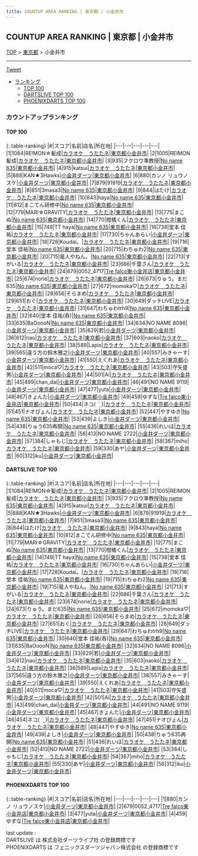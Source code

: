 ```yaml
---
title: COUNTUP AREA RANKING | 東京都 | 小金井市
---
```

## COUNTUP AREA RANKING | 東京都 | 小金井市

[TOP](/darts/rank/) > [東京都](/darts/rank/東京都/) > 小金井市

___

<a href="https://twitter.com/share?ref_src=twsrc%5Etfw" data-text="COUNTUP AREA RANKING | 東京都小金井市" class="twitter-share-button" data-hashtags="DARTSLIVE,PHOENIXDARTS,darts,ダーツ" data-show-count="false">Tweet</a>

* [ランキング](#カウントアップランキング)
    * [TOP 100](#top-100)
    * [DARTSLIVE TOP 100](#dartslive-top-100)
    * [PHOENIXDARTS TOP 100](#phoenixdarts-top-100)

### カウントアップランキング

#### TOP 100



{:.table-ranking}
|#|スコア|名前|店名|所在地|
|---|---|---|---|---|
|1|1084|<span class="rank-name-dl">RE!MON☆髪成</span>|<a href="https://search.dartslive.com/jp/shop/52dc2334fd4e6afd0d9b047a20a7ba1e">カラオケ　うたたネ</a>|<a href="/darts/rank/東京都/小金井市">東京都小金井市</a>|
|2|1005|<span class="rank-name-dl">REIMON髪成</span>|<a href="https://search.dartslive.com/jp/shop/52dc2334fd4e6afd0d9b047a20a7ba1e">カラオケ　うたたネ</a>|<a href="/darts/rank/東京都/小金井市">東京都小金井市</a>|
|3|935|<span class="rank-name-dl">フクロウ準教授</span>|<a href="https://search.dartslive.com/jp/shop/7c0d89ae92fbaafa0d9b047a20a7ba1e">No name 635</a>|<a href="/darts/rank/東京都/小金井市">東京都小金井市</a>|
|4|915|<span class="rank-name-dl">katsui</span>|<a href="https://search.dartslive.com/jp/shop/52dc2334fd4e6afd0d9b047a20a7ba1e">カラオケ　うたたネ</a>|<a href="/darts/rank/東京都/小金井市">東京都小金井市</a>|
|5|888|<span class="rank-name-dl">KAN★3Hawks</span>|<a href="https://search.dartslive.com/jp/shop/dcc63ba44f0146830d9b047a20a7ba1e">小金井ダーツ</a>|<a href="/darts/rank/東京都/小金井市">東京都小金井市</a>|
|6|880|<span class="rank-name-pd">カンノ リュウノスケ</span>|<a href="https://vs.phoenixdarts.com/jp/shop/shopDetailInfo/s_57813?s_seq=57813">小金井ダーツ</a>|<a href="/darts/rank/東京都/小金井市">東京都小金井市</a>|
|7|879|<span class="rank-name-dl">91919</span>|<a href="https://search.dartslive.com/jp/shop/52dc2334fd4e6afd0d9b047a20a7ba1e">カラオケ　うたたネ</a>|<a href="/darts/rank/東京都/小金井市">東京都小金井市</a>|
|8|851|<span class="rank-name-dl">3masa3</span>|<a href="https://search.dartslive.com/jp/shop/7c0d89ae92fbaafa0d9b047a20a7ba1e">No name 635</a>|<a href="/darts/rank/東京都/小金井市">東京都小金井市</a>|
|9|844|<span class="rank-name-dl">はたけ</span>|<a href="https://search.dartslive.com/jp/shop/52dc2334fd4e6afd0d9b047a20a7ba1e">カラオケ　うたたネ</a>|<a href="/darts/rank/東京都/小金井市">東京都小金井市</a>|
|10|843|<span class="rank-name-dl">haya</span>|<a href="https://search.dartslive.com/jp/shop/7c0d89ae92fbaafa0d9b047a20a7ba1e">No name 635</a>|<a href="/darts/rank/東京都/小金井市">東京都小金井市</a>|
|11|812|<span class="rank-name-dl">まこてん研修中</span>|<a href="https://search.dartslive.com/jp/shop/7c0d89ae92fbaafa0d9b047a20a7ba1e">No name 635</a>|<a href="/darts/rank/東京都/小金井市">東京都小金井市</a>|
|12|779|<span class="rank-name-dl">MARI☆GRAVITY</span>|<a href="https://search.dartslive.com/jp/shop/52dc2334fd4e6afd0d9b047a20a7ba1e">カラオケ　うたたネ</a>|<a href="/darts/rank/東京都/小金井市">東京都小金井市</a>|
|13|775|<span class="rank-name-dl">まこぬ</span>|<a href="https://search.dartslive.com/jp/shop/7c0d89ae92fbaafa0d9b047a20a7ba1e">No name 635</a>|<a href="/darts/rank/東京都/小金井市">東京都小金井市</a>|
|14|770|<span class="rank-name-dl">柑橘くん</span>|<a href="https://search.dartslive.com/jp/shop/52dc2334fd4e6afd0d9b047a20a7ba1e">カラオケ　うたたネ</a>|<a href="/darts/rank/東京都/小金井市">東京都小金井市</a>|
|15|749|<span class="rank-name-dl">TT haya</span>|<a href="https://search.dartslive.com/jp/shop/7c0d89ae92fbaafa0d9b047a20a7ba1e">No name 635</a>|<a href="/darts/rank/東京都/小金井市">東京都小金井市</a>|
|16|738|<span class="rank-name-dl">堂本 佳祐</span>|<a href="https://search.dartslive.com/jp/shop/52dc2334fd4e6afd0d9b047a20a7ba1e">カラオケ　うたたネ</a>|<a href="/darts/rank/東京都/小金井市">東京都小金井市</a>|
|17|730|<span class="rank-name-dl">ちゃんあらい</span>|<a href="https://search.dartslive.com/jp/shop/dcc63ba44f0146830d9b047a20a7ba1e">小金井ダーツ</a>|<a href="/darts/rank/東京都/小金井市">東京都小金井市</a>|
|18|728|<span class="rank-name-dl">Koudai。</span>|<a href="https://search.dartslive.com/jp/shop/52dc2334fd4e6afd0d9b047a20a7ba1e">カラオケ　うたたネ</a>|<a href="/darts/rank/東京都/小金井市">東京都小金井市</a>|
|19|716|<span class="rank-name-dl">堂本 佳祐</span>|<a href="https://search.dartslive.com/jp/shop/7c0d89ae92fbaafa0d9b047a20a7ba1e">No name 635</a>|<a href="/darts/rank/東京都/小金井市">東京都小金井市</a>|
|20|715|<span class="rank-name-dl">わちゅわ2</span>|<a href="https://search.dartslive.com/jp/shop/7c0d89ae92fbaafa0d9b047a20a7ba1e">No name 635</a>|<a href="/darts/rank/東京都/小金井市">東京都小金井市</a>|
|20|715|<span class="rank-name-dl">竜人やねん。</span>|<a href="https://search.dartslive.com/jp/shop/7c0d89ae92fbaafa0d9b047a20a7ba1e">No name 635</a>|<a href="/darts/rank/東京都/小金井市">東京都小金井市</a>|
|22|713|<span class="rank-name-dl">すがいる</span>|<a href="https://search.dartslive.com/jp/shop/52dc2334fd4e6afd0d9b047a20a7ba1e">カラオケ　うたたネ</a>|<a href="/darts/rank/東京都/小金井市">東京都小金井市</a>|
|23|686|<span class="rank-name-dl">千葉さん</span>|<a href="https://search.dartslive.com/jp/shop/52dc2334fd4e6afd0d9b047a20a7ba1e">カラオケ　うたたネ</a>|<a href="/darts/rank/東京都/小金井市">東京都小金井市</a>|
|24|679|<span class="rank-name-pd">0052_4717</span>|<a href="https://vs.phoenixdarts.com/jp/shop/shopDetailInfo/s_82129?s_seq=82129">Tre falco東小金井店</a>|<a href="/darts/rank/東京都/小金井市">東京都小金井市</a>|
|25|674|<span class="rank-name-dl">norie</span>|<a href="https://search.dartslive.com/jp/shop/52dc2334fd4e6afd0d9b047a20a7ba1e">カラオケ　うたたネ</a>|<a href="/darts/rank/東京都/小金井市">東京都小金井市</a>|
|26|673|<span class="rank-name-dl">りゅう。まだ635</span>|<a href="https://search.dartslive.com/jp/shop/7c0d89ae92fbaafa0d9b047a20a7ba1e">No name 635</a>|<a href="/darts/rank/東京都/小金井市">東京都小金井市</a>|
|27|672|<span class="rank-name-dl">momoka♡</span>|<a href="https://search.dartslive.com/jp/shop/52dc2334fd4e6afd0d9b047a20a7ba1e">カラオケ　うたたネ</a>|<a href="/darts/rank/東京都/小金井市">東京都小金井市</a>|
|28|656|<span class="rank-name-dl">そらまめ</span>|<a href="https://search.dartslive.com/jp/shop/52dc2334fd4e6afd0d9b047a20a7ba1e">カラオケ　うたたネ</a>|<a href="/darts/rank/東京都/小金井市">東京都小金井市</a>|
|29|651|<span class="rank-name-dl">おぐ</span>|<a href="https://search.dartslive.com/jp/shop/52dc2334fd4e6afd0d9b047a20a7ba1e">カラオケ　うたたネ</a>|<a href="/darts/rank/東京都/小金井市">東京都小金井市</a>|
|30|649|<span class="rank-name-dl">ダッチLIVE</span>|<a href="https://search.dartslive.com/jp/shop/52dc2334fd4e6afd0d9b047a20a7ba1e">カラオケ　うたたネ</a>|<a href="/darts/rank/東京都/小金井市">東京都小金井市</a>|
|31|647|<span class="rank-name-dl">わちゅわtrh9</span>|<a href="https://search.dartslive.com/jp/shop/7c0d89ae92fbaafa0d9b047a20a7ba1e">No name 635</a>|<a href="/darts/rank/東京都/小金井市">東京都小金井市</a>|
|32|640|<span class="rank-name-dl">堂本 佳祐(呑)</span>|<a href="https://search.dartslive.com/jp/shop/7c0d89ae92fbaafa0d9b047a20a7ba1e">No name 635</a>|<a href="/darts/rank/東京都/小金井市">東京都小金井市</a>|
|33|635|<span class="rank-name-dl">BaOoooN</span>|<a href="https://search.dartslive.com/jp/shop/7c0d89ae92fbaafa0d9b047a20a7ba1e">No name 635</a>|<a href="/darts/rank/東京都/小金井市">東京都小金井市</a>|
|34|634|<span class="rank-name-dl">NO NAME 8096</span>|<a href="https://search.dartslive.com/jp/shop/dcc63ba44f0146830d9b047a20a7ba1e">小金井ダーツ</a>|<a href="/darts/rank/東京都/小金井市">東京都小金井市</a>|
|35|629|<span class="rank-name-dl">若</span>|<a href="https://search.dartslive.com/jp/shop/dcc63ba44f0146830d9b047a20a7ba1e">小金井ダーツ</a>|<a href="/darts/rank/東京都/小金井市">東京都小金井市</a>|
|36|612|<span class="rank-name-dl">nao</span>|<a href="https://search.dartslive.com/jp/shop/52dc2334fd4e6afd0d9b047a20a7ba1e">カラオケ　うたたネ</a>|<a href="/darts/rank/東京都/小金井市">東京都小金井市</a>|
|37|603|<span class="rank-name-dl">naoko</span>|<a href="https://search.dartslive.com/jp/shop/52dc2334fd4e6afd0d9b047a20a7ba1e">カラオケ　うたたネ</a>|<a href="/darts/rank/東京都/小金井市">東京都小金井市</a>|
|38|589|<span class="rank-name-dl">Lapis</span>|<a href="https://search.dartslive.com/jp/shop/52dc2334fd4e6afd0d9b047a20a7ba1e">カラオケ　うたたネ</a>|<a href="/darts/rank/東京都/小金井市">東京都小金井市</a>|
|39|565|<span class="rank-name-dl">違う方の鈴木雅之</span>|<a href="https://search.dartslive.com/jp/shop/dcc63ba44f0146830d9b047a20a7ba1e">小金井ダーツ</a>|<a href="/darts/rank/東京都/小金井市">東京都小金井市</a>|
|40|557|<span class="rank-name-dl">みきゃーす</span>|<a href="https://search.dartslive.com/jp/shop/dcc63ba44f0146830d9b047a20a7ba1e">小金井ダーツ</a>|<a href="/darts/rank/東京都/小金井市">東京都小金井市</a>|
|41|550|<span class="rank-name-dl">えくれあ</span>|<a href="https://search.dartslive.com/jp/shop/52dc2334fd4e6afd0d9b047a20a7ba1e">カラオケ　うたたネ</a>|<a href="/darts/rank/東京都/小金井市">東京都小金井市</a>|
|42|511|<span class="rank-name-dl">moca♡</span>|<a href="https://search.dartslive.com/jp/shop/52dc2334fd4e6afd0d9b047a20a7ba1e">カラオケ　うたたネ</a>|<a href="/darts/rank/東京都/小金井市">東京都小金井市</a>|
|43|503|<span class="rank-name-dl">守矢盛男</span>|<a href="https://search.dartslive.com/jp/shop/dcc63ba44f0146830d9b047a20a7ba1e">小金井ダーツ</a>|<a href="/darts/rank/東京都/小金井市">東京都小金井市</a>|
|44|501|<span class="rank-name-dl">Ai</span>|<a href="https://search.dartslive.com/jp/shop/52dc2334fd4e6afd0d9b047a20a7ba1e">カラオケ　うたたネ</a>|<a href="/darts/rank/東京都/小金井市">東京都小金井市</a>|
|45|499|<span class="rank-name-dl">chan_dai</span>|<a href="https://search.dartslive.com/jp/shop/dcc63ba44f0146830d9b047a20a7ba1e">小金井ダーツ</a>|<a href="/darts/rank/東京都/小金井市">東京都小金井市</a>|
|46|491|<span class="rank-name-dl">NO NAME 9119</span>|<a href="https://search.dartslive.com/jp/shop/dcc63ba44f0146830d9b047a20a7ba1e">小金井ダーツ</a>|<a href="/darts/rank/東京都/小金井市">東京都小金井市</a>|
|47|477|<span class="rank-name-pd">yuta</span>|<a href="https://vs.phoenixdarts.com/jp/shop/shopDetailInfo/s_57813?s_seq=57813">小金井ダーツ</a>|<a href="/darts/rank/東京都/小金井市">東京都小金井市</a>|
|48|467|<span class="rank-name-dl">きょんた</span>|<a href="https://search.dartslive.com/jp/shop/dcc63ba44f0146830d9b047a20a7ba1e">小金井ダーツ</a>|<a href="/darts/rank/東京都/小金井市">東京都小金井市</a>|
|49|459|<span class="rank-name-pd">ゆずな</span>|<a href="https://vs.phoenixdarts.com/jp/shop/shopDetailInfo/s_82129?s_seq=82129">Tre falco東小金井店</a>|<a href="/darts/rank/東京都/小金井市">東京都小金井市</a>|
|50|454|<span class="rank-name-dl">ネコ( ¨̮ )</span>|<a href="https://search.dartslive.com/jp/shop/52dc2334fd4e6afd0d9b047a20a7ba1e">カラオケ　うたたネ</a>|<a href="/darts/rank/東京都/小金井市">東京都小金井市</a>|
|51|451|<span class="rank-name-dl">ナオぴょん</span>|<a href="https://search.dartslive.com/jp/shop/52dc2334fd4e6afd0d9b047a20a7ba1e">カラオケ　うたたネ</a>|<a href="/darts/rank/東京都/小金井市">東京都小金井市</a>|
|52|447|<span class="rank-name-dl">やすゆき</span>|<a href="https://search.dartslive.com/jp/shop/7c0d89ae92fbaafa0d9b047a20a7ba1e">No name 635</a>|<a href="/darts/rank/東京都/小金井市">東京都小金井市</a>|
|53|439|<span class="rank-name-dl">よしき</span>|<a href="https://search.dartslive.com/jp/shop/dcc63ba44f0146830d9b047a20a7ba1e">小金井ダーツ</a>|<a href="/darts/rank/東京都/小金井市">東京都小金井市</a>|
|54|438|<span class="rank-name-dl">りゅう635再開</span>|<a href="https://search.dartslive.com/jp/shop/7c0d89ae92fbaafa0d9b047a20a7ba1e">No name 635</a>|<a href="/darts/rank/東京都/小金井市">東京都小金井市</a>|
|55|436|<span class="rank-name-dl">れいほ</span>|<a href="https://search.dartslive.com/jp/shop/52dc2334fd4e6afd0d9b047a20a7ba1e">カラオケ　うたたネ</a>|<a href="/darts/rank/東京都/小金井市">東京都小金井市</a>|
|56|413|<span class="rank-name-dl">NO NAME 2722</span>|<a href="https://search.dartslive.com/jp/shop/dcc63ba44f0146830d9b047a20a7ba1e">小金井ダーツ</a>|<a href="/darts/rank/東京都/小金井市">東京都小金井市</a>|
|57|384|<span class="rank-name-dl">しゃもじ</span>|<a href="https://search.dartslive.com/jp/shop/52dc2334fd4e6afd0d9b047a20a7ba1e">カラオケ　うたたネ</a>|<a href="/darts/rank/東京都/小金井市">東京都小金井市</a>|
|58|367|<span class="rank-name-dl">miho</span>|<a href="https://search.dartslive.com/jp/shop/52dc2334fd4e6afd0d9b047a20a7ba1e">カラオケ　うたたネ</a>|<a href="/darts/rank/東京都/小金井市">東京都小金井市</a>|
|59|330|<span class="rank-name-dl">あヤ</span>|<a href="https://search.dartslive.com/jp/shop/dcc63ba44f0146830d9b047a20a7ba1e">小金井ダーツ</a>|<a href="/darts/rank/東京都/小金井市">東京都小金井市</a>|
|60|312|<span class="rank-name-dl">iku</span>|<a href="https://search.dartslive.com/jp/shop/dcc63ba44f0146830d9b047a20a7ba1e">小金井ダーツ</a>|<a href="/darts/rank/東京都/小金井市">東京都小金井市</a>|


#### DARTSLIVE TOP 100



{:.table-ranking}
|#|スコア|名前|店名|所在地|
|---|---|---|---|---|
|1|1084|<span class="rank-name-dl">RE!MON☆髪成</span>|<a href="https://search.dartslive.com/jp/shop/52dc2334fd4e6afd0d9b047a20a7ba1e">カラオケ　うたたネ</a>|<a href="/darts/rank/東京都/小金井市">東京都小金井市</a>|
|2|1005|<span class="rank-name-dl">REIMON髪成</span>|<a href="https://search.dartslive.com/jp/shop/52dc2334fd4e6afd0d9b047a20a7ba1e">カラオケ　うたたネ</a>|<a href="/darts/rank/東京都/小金井市">東京都小金井市</a>|
|3|935|<span class="rank-name-dl">フクロウ準教授</span>|<a href="https://search.dartslive.com/jp/shop/7c0d89ae92fbaafa0d9b047a20a7ba1e">No name 635</a>|<a href="/darts/rank/東京都/小金井市">東京都小金井市</a>|
|4|915|<span class="rank-name-dl">katsui</span>|<a href="https://search.dartslive.com/jp/shop/52dc2334fd4e6afd0d9b047a20a7ba1e">カラオケ　うたたネ</a>|<a href="/darts/rank/東京都/小金井市">東京都小金井市</a>|
|5|888|<span class="rank-name-dl">KAN★3Hawks</span>|<a href="https://search.dartslive.com/jp/shop/dcc63ba44f0146830d9b047a20a7ba1e">小金井ダーツ</a>|<a href="/darts/rank/東京都/小金井市">東京都小金井市</a>|
|6|879|<span class="rank-name-dl">91919</span>|<a href="https://search.dartslive.com/jp/shop/52dc2334fd4e6afd0d9b047a20a7ba1e">カラオケ　うたたネ</a>|<a href="/darts/rank/東京都/小金井市">東京都小金井市</a>|
|7|851|<span class="rank-name-dl">3masa3</span>|<a href="https://search.dartslive.com/jp/shop/7c0d89ae92fbaafa0d9b047a20a7ba1e">No name 635</a>|<a href="/darts/rank/東京都/小金井市">東京都小金井市</a>|
|8|844|<span class="rank-name-dl">はたけ</span>|<a href="https://search.dartslive.com/jp/shop/52dc2334fd4e6afd0d9b047a20a7ba1e">カラオケ　うたたネ</a>|<a href="/darts/rank/東京都/小金井市">東京都小金井市</a>|
|9|843|<span class="rank-name-dl">haya</span>|<a href="https://search.dartslive.com/jp/shop/7c0d89ae92fbaafa0d9b047a20a7ba1e">No name 635</a>|<a href="/darts/rank/東京都/小金井市">東京都小金井市</a>|
|10|812|<span class="rank-name-dl">まこてん研修中</span>|<a href="https://search.dartslive.com/jp/shop/7c0d89ae92fbaafa0d9b047a20a7ba1e">No name 635</a>|<a href="/darts/rank/東京都/小金井市">東京都小金井市</a>|
|11|779|<span class="rank-name-dl">MARI☆GRAVITY</span>|<a href="https://search.dartslive.com/jp/shop/52dc2334fd4e6afd0d9b047a20a7ba1e">カラオケ　うたたネ</a>|<a href="/darts/rank/東京都/小金井市">東京都小金井市</a>|
|12|775|<span class="rank-name-dl">まこぬ</span>|<a href="https://search.dartslive.com/jp/shop/7c0d89ae92fbaafa0d9b047a20a7ba1e">No name 635</a>|<a href="/darts/rank/東京都/小金井市">東京都小金井市</a>|
|13|770|<span class="rank-name-dl">柑橘くん</span>|<a href="https://search.dartslive.com/jp/shop/52dc2334fd4e6afd0d9b047a20a7ba1e">カラオケ　うたたネ</a>|<a href="/darts/rank/東京都/小金井市">東京都小金井市</a>|
|14|749|<span class="rank-name-dl">TT haya</span>|<a href="https://search.dartslive.com/jp/shop/7c0d89ae92fbaafa0d9b047a20a7ba1e">No name 635</a>|<a href="/darts/rank/東京都/小金井市">東京都小金井市</a>|
|15|738|<span class="rank-name-dl">堂本 佳祐</span>|<a href="https://search.dartslive.com/jp/shop/52dc2334fd4e6afd0d9b047a20a7ba1e">カラオケ　うたたネ</a>|<a href="/darts/rank/東京都/小金井市">東京都小金井市</a>|
|16|730|<span class="rank-name-dl">ちゃんあらい</span>|<a href="https://search.dartslive.com/jp/shop/dcc63ba44f0146830d9b047a20a7ba1e">小金井ダーツ</a>|<a href="/darts/rank/東京都/小金井市">東京都小金井市</a>|
|17|728|<span class="rank-name-dl">Koudai。</span>|<a href="https://search.dartslive.com/jp/shop/52dc2334fd4e6afd0d9b047a20a7ba1e">カラオケ　うたたネ</a>|<a href="/darts/rank/東京都/小金井市">東京都小金井市</a>|
|18|716|<span class="rank-name-dl">堂本 佳祐</span>|<a href="https://search.dartslive.com/jp/shop/7c0d89ae92fbaafa0d9b047a20a7ba1e">No name 635</a>|<a href="/darts/rank/東京都/小金井市">東京都小金井市</a>|
|19|715|<span class="rank-name-dl">わちゅわ2</span>|<a href="https://search.dartslive.com/jp/shop/7c0d89ae92fbaafa0d9b047a20a7ba1e">No name 635</a>|<a href="/darts/rank/東京都/小金井市">東京都小金井市</a>|
|19|715|<span class="rank-name-dl">竜人やねん。</span>|<a href="https://search.dartslive.com/jp/shop/7c0d89ae92fbaafa0d9b047a20a7ba1e">No name 635</a>|<a href="/darts/rank/東京都/小金井市">東京都小金井市</a>|
|21|713|<span class="rank-name-dl">すがいる</span>|<a href="https://search.dartslive.com/jp/shop/52dc2334fd4e6afd0d9b047a20a7ba1e">カラオケ　うたたネ</a>|<a href="/darts/rank/東京都/小金井市">東京都小金井市</a>|
|22|686|<span class="rank-name-dl">千葉さん</span>|<a href="https://search.dartslive.com/jp/shop/52dc2334fd4e6afd0d9b047a20a7ba1e">カラオケ　うたたネ</a>|<a href="/darts/rank/東京都/小金井市">東京都小金井市</a>|
|23|674|<span class="rank-name-dl">norie</span>|<a href="https://search.dartslive.com/jp/shop/52dc2334fd4e6afd0d9b047a20a7ba1e">カラオケ　うたたネ</a>|<a href="/darts/rank/東京都/小金井市">東京都小金井市</a>|
|24|673|<span class="rank-name-dl">りゅう。まだ635</span>|<a href="https://search.dartslive.com/jp/shop/7c0d89ae92fbaafa0d9b047a20a7ba1e">No name 635</a>|<a href="/darts/rank/東京都/小金井市">東京都小金井市</a>|
|25|672|<span class="rank-name-dl">momoka♡</span>|<a href="https://search.dartslive.com/jp/shop/52dc2334fd4e6afd0d9b047a20a7ba1e">カラオケ　うたたネ</a>|<a href="/darts/rank/東京都/小金井市">東京都小金井市</a>|
|26|656|<span class="rank-name-dl">そらまめ</span>|<a href="https://search.dartslive.com/jp/shop/52dc2334fd4e6afd0d9b047a20a7ba1e">カラオケ　うたたネ</a>|<a href="/darts/rank/東京都/小金井市">東京都小金井市</a>|
|27|651|<span class="rank-name-dl">おぐ</span>|<a href="https://search.dartslive.com/jp/shop/52dc2334fd4e6afd0d9b047a20a7ba1e">カラオケ　うたたネ</a>|<a href="/darts/rank/東京都/小金井市">東京都小金井市</a>|
|28|649|<span class="rank-name-dl">ダッチLIVE</span>|<a href="https://search.dartslive.com/jp/shop/52dc2334fd4e6afd0d9b047a20a7ba1e">カラオケ　うたたネ</a>|<a href="/darts/rank/東京都/小金井市">東京都小金井市</a>|
|29|647|<span class="rank-name-dl">わちゅわtrh9</span>|<a href="https://search.dartslive.com/jp/shop/7c0d89ae92fbaafa0d9b047a20a7ba1e">No name 635</a>|<a href="/darts/rank/東京都/小金井市">東京都小金井市</a>|
|30|640|<span class="rank-name-dl">堂本 佳祐(呑)</span>|<a href="https://search.dartslive.com/jp/shop/7c0d89ae92fbaafa0d9b047a20a7ba1e">No name 635</a>|<a href="/darts/rank/東京都/小金井市">東京都小金井市</a>|
|31|635|<span class="rank-name-dl">BaOoooN</span>|<a href="https://search.dartslive.com/jp/shop/7c0d89ae92fbaafa0d9b047a20a7ba1e">No name 635</a>|<a href="/darts/rank/東京都/小金井市">東京都小金井市</a>|
|32|634|<span class="rank-name-dl">NO NAME 8096</span>|<a href="https://search.dartslive.com/jp/shop/dcc63ba44f0146830d9b047a20a7ba1e">小金井ダーツ</a>|<a href="/darts/rank/東京都/小金井市">東京都小金井市</a>|
|33|629|<span class="rank-name-dl">若</span>|<a href="https://search.dartslive.com/jp/shop/dcc63ba44f0146830d9b047a20a7ba1e">小金井ダーツ</a>|<a href="/darts/rank/東京都/小金井市">東京都小金井市</a>|
|34|612|<span class="rank-name-dl">nao</span>|<a href="https://search.dartslive.com/jp/shop/52dc2334fd4e6afd0d9b047a20a7ba1e">カラオケ　うたたネ</a>|<a href="/darts/rank/東京都/小金井市">東京都小金井市</a>|
|35|603|<span class="rank-name-dl">naoko</span>|<a href="https://search.dartslive.com/jp/shop/52dc2334fd4e6afd0d9b047a20a7ba1e">カラオケ　うたたネ</a>|<a href="/darts/rank/東京都/小金井市">東京都小金井市</a>|
|36|589|<span class="rank-name-dl">Lapis</span>|<a href="https://search.dartslive.com/jp/shop/52dc2334fd4e6afd0d9b047a20a7ba1e">カラオケ　うたたネ</a>|<a href="/darts/rank/東京都/小金井市">東京都小金井市</a>|
|37|565|<span class="rank-name-dl">違う方の鈴木雅之</span>|<a href="https://search.dartslive.com/jp/shop/dcc63ba44f0146830d9b047a20a7ba1e">小金井ダーツ</a>|<a href="/darts/rank/東京都/小金井市">東京都小金井市</a>|
|38|557|<span class="rank-name-dl">みきゃーす</span>|<a href="https://search.dartslive.com/jp/shop/dcc63ba44f0146830d9b047a20a7ba1e">小金井ダーツ</a>|<a href="/darts/rank/東京都/小金井市">東京都小金井市</a>|
|39|550|<span class="rank-name-dl">えくれあ</span>|<a href="https://search.dartslive.com/jp/shop/52dc2334fd4e6afd0d9b047a20a7ba1e">カラオケ　うたたネ</a>|<a href="/darts/rank/東京都/小金井市">東京都小金井市</a>|
|40|511|<span class="rank-name-dl">moca♡</span>|<a href="https://search.dartslive.com/jp/shop/52dc2334fd4e6afd0d9b047a20a7ba1e">カラオケ　うたたネ</a>|<a href="/darts/rank/東京都/小金井市">東京都小金井市</a>|
|41|503|<span class="rank-name-dl">守矢盛男</span>|<a href="https://search.dartslive.com/jp/shop/dcc63ba44f0146830d9b047a20a7ba1e">小金井ダーツ</a>|<a href="/darts/rank/東京都/小金井市">東京都小金井市</a>|
|42|501|<span class="rank-name-dl">Ai</span>|<a href="https://search.dartslive.com/jp/shop/52dc2334fd4e6afd0d9b047a20a7ba1e">カラオケ　うたたネ</a>|<a href="/darts/rank/東京都/小金井市">東京都小金井市</a>|
|43|499|<span class="rank-name-dl">chan_dai</span>|<a href="https://search.dartslive.com/jp/shop/dcc63ba44f0146830d9b047a20a7ba1e">小金井ダーツ</a>|<a href="/darts/rank/東京都/小金井市">東京都小金井市</a>|
|44|491|<span class="rank-name-dl">NO NAME 9119</span>|<a href="https://search.dartslive.com/jp/shop/dcc63ba44f0146830d9b047a20a7ba1e">小金井ダーツ</a>|<a href="/darts/rank/東京都/小金井市">東京都小金井市</a>|
|45|467|<span class="rank-name-dl">きょんた</span>|<a href="https://search.dartslive.com/jp/shop/dcc63ba44f0146830d9b047a20a7ba1e">小金井ダーツ</a>|<a href="/darts/rank/東京都/小金井市">東京都小金井市</a>|
|46|454|<span class="rank-name-dl">ネコ( ¨̮ )</span>|<a href="https://search.dartslive.com/jp/shop/52dc2334fd4e6afd0d9b047a20a7ba1e">カラオケ　うたたネ</a>|<a href="/darts/rank/東京都/小金井市">東京都小金井市</a>|
|47|451|<span class="rank-name-dl">ナオぴょん</span>|<a href="https://search.dartslive.com/jp/shop/52dc2334fd4e6afd0d9b047a20a7ba1e">カラオケ　うたたネ</a>|<a href="/darts/rank/東京都/小金井市">東京都小金井市</a>|
|48|447|<span class="rank-name-dl">やすゆき</span>|<a href="https://search.dartslive.com/jp/shop/7c0d89ae92fbaafa0d9b047a20a7ba1e">No name 635</a>|<a href="/darts/rank/東京都/小金井市">東京都小金井市</a>|
|49|439|<span class="rank-name-dl">よしき</span>|<a href="https://search.dartslive.com/jp/shop/dcc63ba44f0146830d9b047a20a7ba1e">小金井ダーツ</a>|<a href="/darts/rank/東京都/小金井市">東京都小金井市</a>|
|50|438|<span class="rank-name-dl">りゅう635再開</span>|<a href="https://search.dartslive.com/jp/shop/7c0d89ae92fbaafa0d9b047a20a7ba1e">No name 635</a>|<a href="/darts/rank/東京都/小金井市">東京都小金井市</a>|
|51|436|<span class="rank-name-dl">れいほ</span>|<a href="https://search.dartslive.com/jp/shop/52dc2334fd4e6afd0d9b047a20a7ba1e">カラオケ　うたたネ</a>|<a href="/darts/rank/東京都/小金井市">東京都小金井市</a>|
|52|413|<span class="rank-name-dl">NO NAME 2722</span>|<a href="https://search.dartslive.com/jp/shop/dcc63ba44f0146830d9b047a20a7ba1e">小金井ダーツ</a>|<a href="/darts/rank/東京都/小金井市">東京都小金井市</a>|
|53|384|<span class="rank-name-dl">しゃもじ</span>|<a href="https://search.dartslive.com/jp/shop/52dc2334fd4e6afd0d9b047a20a7ba1e">カラオケ　うたたネ</a>|<a href="/darts/rank/東京都/小金井市">東京都小金井市</a>|
|54|367|<span class="rank-name-dl">miho</span>|<a href="https://search.dartslive.com/jp/shop/52dc2334fd4e6afd0d9b047a20a7ba1e">カラオケ　うたたネ</a>|<a href="/darts/rank/東京都/小金井市">東京都小金井市</a>|
|55|330|<span class="rank-name-dl">あヤ</span>|<a href="https://search.dartslive.com/jp/shop/dcc63ba44f0146830d9b047a20a7ba1e">小金井ダーツ</a>|<a href="/darts/rank/東京都/小金井市">東京都小金井市</a>|
|56|312|<span class="rank-name-dl">iku</span>|<a href="https://search.dartslive.com/jp/shop/dcc63ba44f0146830d9b047a20a7ba1e">小金井ダーツ</a>|<a href="/darts/rank/東京都/小金井市">東京都小金井市</a>|


#### PHOENIXDARTS TOP 100



{:.table-ranking}
|#|スコア|名前|店名|所在地|
|---|---|---|---|---|
|1|880|<span class="rank-name-pd">カンノ リュウノスケ</span>|<a href="https://vs.phoenixdarts.com/jp/shop/shopDetailInfo/s_57813?s_seq=57813">小金井ダーツ</a>|<a href="/darts/rank/東京都/小金井市">東京都小金井市</a>|
|2|679|<span class="rank-name-pd">0052_4717</span>|<a href="https://vs.phoenixdarts.com/jp/shop/shopDetailInfo/s_82129?s_seq=82129">Tre falco東小金井店</a>|<a href="/darts/rank/東京都/小金井市">東京都小金井市</a>|
|3|477|<span class="rank-name-pd">yuta</span>|<a href="https://vs.phoenixdarts.com/jp/shop/shopDetailInfo/s_57813?s_seq=57813">小金井ダーツ</a>|<a href="/darts/rank/東京都/小金井市">東京都小金井市</a>|
|4|459|<span class="rank-name-pd">ゆずな</span>|<a href="https://vs.phoenixdarts.com/jp/shop/shopDetailInfo/s_82129?s_seq=82129">Tre falco東小金井店</a>|<a href="/darts/rank/東京都/小金井市">東京都小金井市</a>|


<div class="footer border-top border-gray-light mt-5 pt-3 text-right text-gray">
    last update : <span style="font-weight: italic" id="foot_last_modified"></span><br />
    DARTSLIVE は 株式会社ダーツライブ社 の登録商標です<br />
    PHOENIXDARTS は フェニックスダーツジャパン株式会社 の登録商標です<br />
</div>

<script src="https://cdnjs.cloudflare.com/ajax/libs/jquery.tablesorter/2.31.3/js/jquery.tablesorter.min.js" integrity="sha512-qzgd5cYSZcosqpzpn7zF2ZId8f/8CHmFKZ8j7mU4OUXTNRd5g+ZHBPsgKEwoqxCtdQvExE5LprwwPAgoicguNg==" crossorigin="anonymous" referrerpolicy="no-referrer"></script>
<link rel="stylesheet" href="https://cdnjs.cloudflare.com/ajax/libs/jquery.tablesorter/2.31.3/css/theme.default.min.css" integrity="sha512-wghhOJkjQX0Lh3NSWvNKeZ0ZpNn+SPVXX1Qyc9OCaogADktxrBiBdKGDoqVUOyhStvMBmJQ8ZdMHiR3wuEq8+w==" crossorigin="anonymous" referrerpolicy="no-referrer" />
<script>
$(function() {
    $(".table-ranking").tablesorter({sortList:[[0, 0]]});
    $("#foot_last_modified").text(formatDate(new Date(document.lastModified), 'yyyy-MM-dd HH:mm:ss'));
});
</script>

<script async src="https://platform.twitter.com/widgets.js" charset="utf-8"></script>